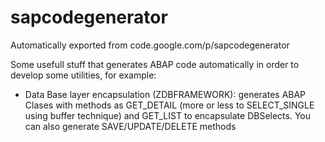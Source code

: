 # sapcodegenerator
Automatically exported from code.google.com/p/sapcodegenerator

Some usefull stuff that generates ABAP code automatically in order to develop some utilities, for example: 
- Data Base layer encapsulation (ZDBFRAMEWORK): generates ABAP Clases with methods as GET_DETAIL (more or less to SELECT_SINGLE using buffer technique) and GET_LIST to encapsulate DBSelects. You can also generate SAVE/UPDATE/DELETE methods
